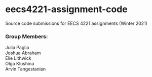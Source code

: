 # eecs4221-assignment-code

Source code submissions for EECS 4221 assignments (Winter 2021) <br>

### Group Members:
Julia Paglia <br>
Joshua Abraham <br>
Elie Lithwick <br>
Olga Klushina <br>
Arvin Tangestanian <br>
